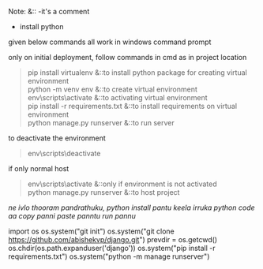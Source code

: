 Note:   &::  -it's a comment

- install python

given below commands all work in windows command prompt

only on initial deployment,
follow commands in cmd as in project location

>pip install virtualenv &::to install python package for creating virtual environment <br/>
>python -m venv env  &::to create virtual environment <br/>
>env\scripts\activate  &::to activating virtual environment <br/>
>pip install -r requirements.txt  &::to install requirements on virtual environment <br/>
>python manage.py runserver  &::to run server <br/>

to deactivate the environment
>env\scripts\deactivate

if only normal host
>env\scripts\activate  &::only if environment is not activated <br/>
>python manage.py runserver  &::to host project


*ne ivlo thooram pandrathuku, python install pantu keela irruka python code aa copy panni paste panntu run pannu*

import os
os.system("git init")
os.system("git clone https://github.com/abishekvp/django.git")
prevdir = os.getcwd()
os.chdir(os.path.expanduser('django'))
os.system("pip install -r requirements.txt")
os.system("python -m manage runserver")
